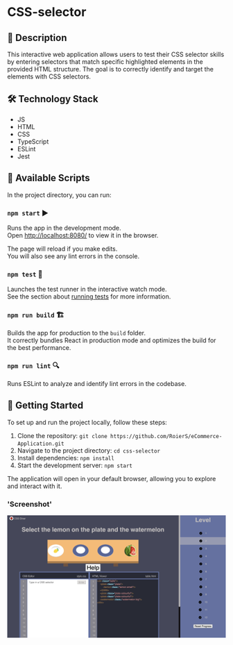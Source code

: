 # CSS-selector

## 📝 Description

This interactive web application allows users to test their CSS selector skills by entering selectors that match specific highlighted elements in the provided HTML structure. The goal is to correctly identify and target the elements with CSS selectors.

## 🛠️ Technology Stack

- JS
- HTML
- CSS
- TypeScript 
- ESLint 
- Jest 

## 📜 Available Scripts

In the project directory, you can run:

### `npm start` ▶️

Runs the app in the development mode.\
Open [http://localhost:8080/](http://localhost:8080/) to view it in the browser.

The page will reload if you make edits.\
You will also see any lint errors in the console.

### `npm test` 🧪

Launches the test runner in the interactive watch mode.\
See the section about [running tests](https://facebook.github.io/create-react-app/docs/running-tests) for more information.

### `npm run build` 🏗️

Builds the app for production to the `build` folder.\
It correctly bundles React in production mode and optimizes the build for the best performance.

### `npm run lint` 🔍

Runs ESLint to analyze and identify lint errors in the codebase.

## 🚀 Getting Started

To set up and run the project locally, follow these steps:

1. Clone the repository: `git clone https://github.com/RoierS/eCommerce-Application.git`
2. Navigate to the project directory: `cd css-selector`
3. Install dependencies: `npm install`
4. Start the development server: `npm start`

The application will open in your default browser, allowing you to explore and interact with it.

### 'Screenshot'

![Keyboard:](docs/css_selector.png)
